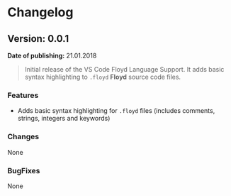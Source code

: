 # Changelog

## Version: 0.0.1
**Date of publishing:** 21.01.2018
> Initial release of the VS Code Floyd Language Support. It adds basic syntax highlighting to `.floyd` **Floyd** source code files.

### Features
- Adds basic syntax highlighting for `.floyd` files (includes comments, strings, integers and keywords)

### Changes
None

### BugFixes
None
